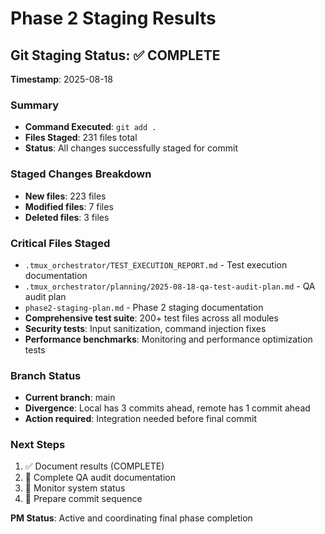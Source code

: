 # Phase 2 Staging Results

## Git Staging Status: ✅ COMPLETE
**Timestamp**: 2025-08-18

### Summary
- **Command Executed**: `git add .`
- **Files Staged**: 231 files total
- **Status**: All changes successfully staged for commit

### Staged Changes Breakdown
- **New files**: 223 files
- **Modified files**: 7 files
- **Deleted files**: 3 files

### Critical Files Staged
- `.tmux_orchestrator/TEST_EXECUTION_REPORT.md` - Test execution documentation
- `.tmux_orchestrator/planning/2025-08-18-qa-test-audit-plan.md` - QA audit plan
- `phase2-staging-plan.md` - Phase 2 staging documentation
- **Comprehensive test suite**: 200+ test files across all modules
- **Security tests**: Input sanitization, command injection fixes
- **Performance benchmarks**: Monitoring and performance optimization tests

### Branch Status
- **Current branch**: main
- **Divergence**: Local has 3 commits ahead, remote has 1 commit ahead
- **Action required**: Integration needed before final commit

### Next Steps
1. ✅ Document results (COMPLETE)
2. 🔄 Complete QA audit documentation
3. 🔄 Monitor system status
4. 🔄 Prepare commit sequence

**PM Status**: Active and coordinating final phase completion
